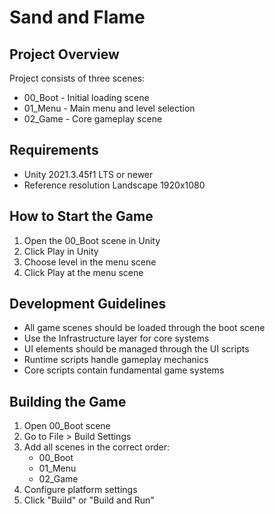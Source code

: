 # Sand and Flame

## Project Overview
Project consists of three scenes:
- 00_Boot - Initial loading scene
- 01_Menu - Main menu and level selection
- 02_Game - Core gameplay scene

## Requirements
- Unity 2021.3.45f1 LTS or newer
- Reference resolution Landscape 1920x1080

## How to Start the Game
1. Open the 00_Boot scene in Unity
2. Click Play in Unity
3. Choose level in the menu scene
4. Click Play at the menu scene

## Development Guidelines
- All game scenes should be loaded through the boot scene
- Use the Infrastructure layer for core systems
- UI elements should be managed through the UI scripts
- Runtime scripts handle gameplay mechanics
- Core scripts contain fundamental game systems

## Building the Game
1. Open 00_Boot scene
2. Go to File > Build Settings
3. Add all scenes in the correct order:
   - 00_Boot
   - 01_Menu
   - 02_Game
4. Configure platform settings
5. Click "Build" or "Build and Run"
